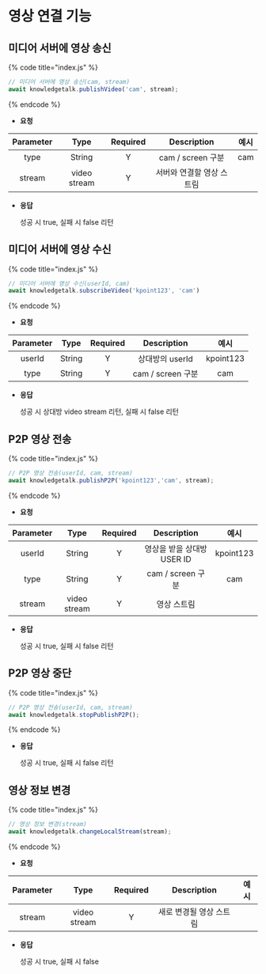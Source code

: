 # 영상 연결 기능
 
## 미디어 서버에 영상 송신

{% code title="index.js" %}
```javascript
// 미디어 서버에 영상 송신(cam, stream)
await knowledgetalk.publishVideo('cam', stream);
```
{% endcode %}

- **요청**

| <center>**Parameter**</center> | <center>**Type**</center> | <center>**Required**</center> |   <center>**Description**</center>   |   <center>**예시**</center>   |
|:-:|:-:|:-:|:-:|:-:|
|              type             |           String          |                Y               |       cam / screen 구분       |              cam              |
|             stream            |        video stream       |                Y               |    서버와 연결할 영상 스트림   |                               |

- **응답**

  성공 시 true, 실패 시 false 리턴
 
## 미디어 서버에 영상 수신

{% code title="index.js" %}
```javascript
// 미디어 서버에 영상 수신(userId, cam)
await knowledgetalk.subscribeVideo('kpoint123', 'cam')
```
{% endcode %}
    
- **요청**

| <center>**Parameter**</center> | <center>**Type**</center> | <center>**Required**</center> |   <center>**Description**</center>   |   <center>**예시**</center>   |
|:-:|:-:|:-:|:-:|:-:|
|             userId            |           String          |                Y               |         상대방의 userId        |           kpoint123          |
|              type             |           String          |                Y               |        cam / screen 구분       |              cam             |

- **응답**

  성공 시 상대방 video stream 리턴, 실패 시 false 리턴
 
## P2P 영상 전송

{% code title="index.js" %}
```javascript
// P2P 영상 전송(userId, cam, stream)
await knowledgetalk.publishP2P('kpoint123','cam', stream);
```
{% endcode %}

- **요청**

| <center>**Parameter**</center> | <center>**Type**</center> | <center>**Required**</center> |   <center>**Description**</center>   |   <center>**예시**</center>   |
|:-:|:-:|:-:|:-:|:-:|
|             userId            |           String          |                Y               |   영상을 받을 상대방 USER ID   |            kpoint123          |
|              type             |           String          |                Y               |       cam / screen 구분       |              cam              |
|             stream            |        video stream       |                Y               |          영상 스트림          |                                |

- **응답**

  성공 시 true, 실패 시 false 리턴

## P2P 영상 중단

{% code title="index.js" %}
```javascript
// P2P 영상 전송(userId, cam, stream)
await knowledgetalk.stopPublishP2P();
```
{% endcode %}

- **응답**

  성공 시 true, 실패 시 false 리턴
 
## 영상 정보 변경

{% code title="index.js" %}
```javascript
// 영상 정보 변경(stream)
await knowledgetalk.changeLocalStream(stream);
```
{% endcode %}

- **요청**

| <center>**Parameter**</center> | <center>**Type**</center> | <center>**Required**</center> |   <center>**Description**</center>   |   <center>**예시**</center>   |
|:-:|:-:|:-:|:-:|:-:|
|             stream            |        video stream       |                Y               |     새로 변경될 영상 스트림     |                               |

- **응답**

  성공 시 true, 실패 시 false